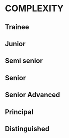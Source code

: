 # COMPLEXITY

## Trainee

## Junior

## Semi senior

## Senior

## Senior Advanced

## Principal

## Distinguished